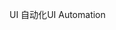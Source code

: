 <span data-ttu-id="f5f76-101">UI 自动化</span><span class="sxs-lookup"><span data-stu-id="f5f76-101">UI Automation</span></span>